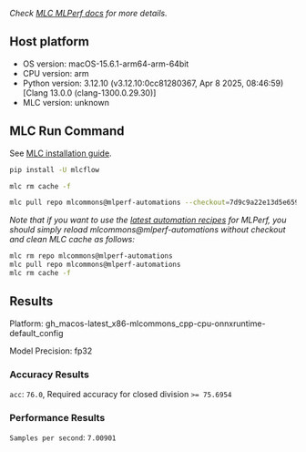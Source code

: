 *Check [MLC MLPerf docs](https://docs.mlcommons.org/inference) for more details.*

## Host platform

* OS version: macOS-15.6.1-arm64-arm-64bit
* CPU version: arm
* Python version: 3.12.10 (v3.12.10:0cc81280367, Apr  8 2025, 08:46:59) [Clang 13.0.0 (clang-1300.0.29.30)]
* MLC version: unknown

## MLC Run Command

See [MLC installation guide](https://docs.mlcommons.org/inference/install/).

```bash
pip install -U mlcflow

mlc rm cache -f

mlc pull repo mlcommons@mlperf-automations --checkout=7d9c9a22e13d5e659286ac9eedc13ad29023613a


```
*Note that if you want to use the [latest automation recipes](https://docs.mlcommons.org/inference) for MLPerf,
 you should simply reload mlcommons@mlperf-automations without checkout and clean MLC cache as follows:*

```bash
mlc rm repo mlcommons@mlperf-automations
mlc pull repo mlcommons@mlperf-automations
mlc rm cache -f

```

## Results

Platform: gh_macos-latest_x86-mlcommons_cpp-cpu-onnxruntime-default_config

Model Precision: fp32

### Accuracy Results 
`acc`: `76.0`, Required accuracy for closed division `>= 75.6954`

### Performance Results 
`Samples per second`: `7.00901`

